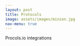 ```yaml
---
layout: post
title: Protocols
image: assets/images/minion.jpg
nav-menu: true
---
```


Procols.io integrations


<div id="test-widget"></div>


<script type="text/javascript" src="https://www.protocols.io/js/widgets/js/protocolsiojs.min.js"></script>
<script>
		let widget = _protocolsio.init({
			doi: 'dx.doi.org/10.17504/protocols.io.7w5hpg6',
			type: 'list',
			mode: 'view',
			selector: 'test-widget',
			access_token: '0beb1651aad1005a9369790220c29d2352ed2a47f34be1b8cc463c2ccd5a41da',
		})
		let data = widget.get()
		console.log(data)
</script>